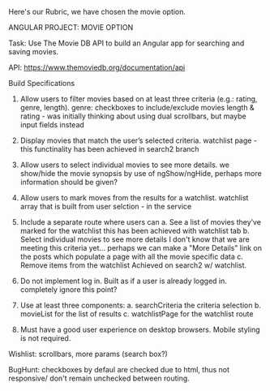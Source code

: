 Here's our Rubric, we have chosen the movie option.

ANGULAR PROJECT: MOVIE OPTION

Task: Use The Movie DB API to build an Angular app for searching and saving movies.

API: https://www.themoviedb.org/documentation/api

Build Specifications
1. Allow users to filter movies based on at least three criteria (e.g.: rating, genre, length).
    genre: checkboxes to include/exclude movies
    length & rating - was initially thinking about using dual scrollbars, but maybe input fields instead

2. Display movies that match the user’s selected criteria.
    watchlist page - this functinality has been achieved in search2 branch

3. Allow users to select individual movies to see more details.
    we show/hide the movie synopsis by use of ngShow/ngHide, perhaps more information should be given?

4. Allow users to mark moves from the results for a watchlist.
    watchlist array that is built from user selction - in the service

5. Include a separate route where users can
    a. See a list of movies they’ve marked for the watchlist
        this has been achieved with watchlist tab
b. Select individual movies to see more details
    I don't know that we are meeting this criteria yet...
    perhaps we can make a "More Details" link on the posts which populate a page with all the movie specific data
    c. Remove items from the watchlist
        Achieved on search2 w/ watchlist.

6. Do not implement log in. Built as if a user is already logged in.
        completely ignore this point?

7. Use at least three components:
    a. searchCriteria the criteria selection
    b. movieList for the list of results
    c. watchlistPage for the watchlist route

8. Must have a good user experience on desktop browsers. Mobile styling is not required.



Wishlist:
    scrollbars, more params (search box?)

BugHunt:
    checkboxes by defaul are checked due to html, thus not responsive/ don't remain unchecked between routing.
    